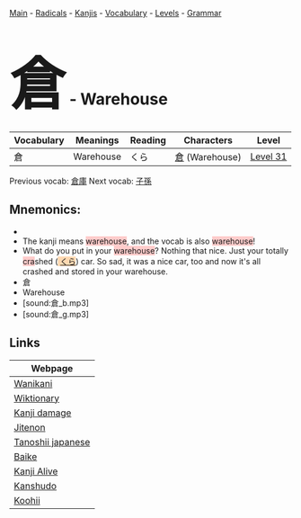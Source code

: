 <style> bigfont {font-size: 100px}</style>
[Main](../README.md) -
[Radicals](../radicals.md) -
[Kanjis](../kanjis.md) -
[Vocabulary](../vocabulary.md) -
[Levels](../levels.md) -
[Grammar](../grammar.md)
# <bigfont> 倉</bigfont> - Warehouse 

| Vocabulary | Meanings | Reading | Characters | Level |
| --- | --- | --- | --- | --- |
| 倉 | Warehouse | くら |  [倉](../kanjis/倉.md) (Warehouse) | [Level 31](../levels/wk_level31.md) |

Previous vocab: [倉庫](倉庫.md) Next vocab: [子孫](子孫.md) 

## Mnemonics:

* 
* The kanji means <span style="background-color:#ffcccb"> warehouse</span>, and the vocab is also <span style="background-color:#ffcccb"> warehouse</span>!
* What do you put in your <span style="background-color:#ffcccb"> warehouse</span>? Nothing that nice. Just your totally <span style="background-color:#ffcccb"> cra</span>shed (<span style="background-color:#fed8b1"> [くら](https://jisho.org/search/くら)</span>) car. So sad, it was a nice car, too and now it's all crashed and stored in your warehouse.
* 倉
* Warehouse
* [sound:倉_b.mp3]
* [sound:倉_g.mp3]


## Links 

| Webpage |
| --- |
| [Wanikani          ](https://www.wanikani.com/kanji/倉) |
| [Wiktionary        ](https://en.wiktionary.org/wiki/倉) |
| [Kanji damage      ](http://www.kanjidamage.com/kanji/search?utf8=✓&q=倉) |
| [Jitenon           ](https://jitenon.com/kanji/倉) |
| [Tanoshii japanese ](https://www.tanoshiijapanese.com/dictionary/kanji.cfm?k=倉) |
| [Baike             ](https://baike.baidu.com/item/倉) |
| [Kanji Alive       ](https://app.kanjialive.com/倉) |
| [Kanshudo          ](https://www.kanshudo.com/searchmn?q=倉) |
| [Koohii            ](https://kanji.koohii.com/study/kanji/倉) |
